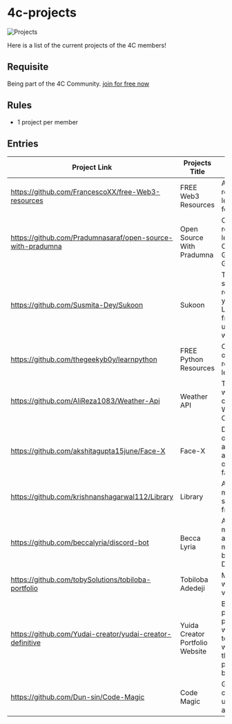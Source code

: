 # 4c-projects
![Projects](https://user-images.githubusercontent.com/18360871/194468653-0067e138-33d3-4ea7-a850-62df9591d1b4.png)

Here is a list of the current projects of the 4C members!

## Requisite

Being part of the 4C Community. [join for free now](https://discord.com/invite/ns5x8bTz25)

## Rules

- 1 project per member

## Entries

Project Link  | Projects Title | Description (optional) | Twitter handle |
| --- | --- | --- | --- |
| https://github.com/FrancescoXX/free-Web3-resources | FREE Web3 Resources | A list of resources to learn Web3 for FREE | [FrancescoCiull4](https://twitter.com/FrancescoCiull4) |
| https://github.com/Pradumnasaraf/open-source-with-pradumna | Open Source With Pradumna | Contains resources to learn about Open Source, Git, and GitHub.| [Pradumna Saraf](https://twitter.com/pradumna_saraf) |
| https://github.com/Susmita-Dey/Sukoon | Sukoon | The one step solution to get relief from your stress. Live a stress-free life by using this website. | [Susmita Dey](https://twitter.com/its_SusmitaDey) |
| https://github.com/thegeekyb0y/learnpython | FREE Python Resources | Compiled list of Free resources to learn Python | [thegeekyb0y](https://twitter.com/thegeekyb0y) |
| https://github.com/AliReza1083/Weather-Api | Weather API | The place where you can check the Weather of a Country/City | [Ali Reza](https://twitter.com/Ali_Developer05) |
| https://github.com/akshitagupta15june/Face-X | Face-X | Demonstration of different algorithms and operations on faces. | [Akshita_archer](https://twitter.com/Akshita_archer) |
| https://github.com/krishnanshagarwal112/Library | Library | A basic library management system [only frontend] | [KrishnanshDev](https://twitter.com/krishnanshdev) |
| https://github.com/beccalyria/discord-bot | Becca Lyria | A community management and moderation bot for Discord. | [Becca Lyria](https://twitter.com/BeccaLyria) |
| https://github.com/tobySolutions/tobiloba-portfolio | Tobiloba Adedeji | My portfolio website, version 1.0 | [toby_solutions](https://twitter.com/toby_solutions) |
| https://github.com/Yudai-creator/yudai-creator-definitive | Yuida Creator Portfolio Website | Building my portfolio of porjects, where I going to turn this website into the center point of my brand. | [Yudai H](https://twitter.com/creator_yudai) |
| https://github.com/Dun-sin/Code-Magic | Code Magic | Get short css code you can use in your applications | [Dunsin](https://twitter.com/DunsinWebDev) |
